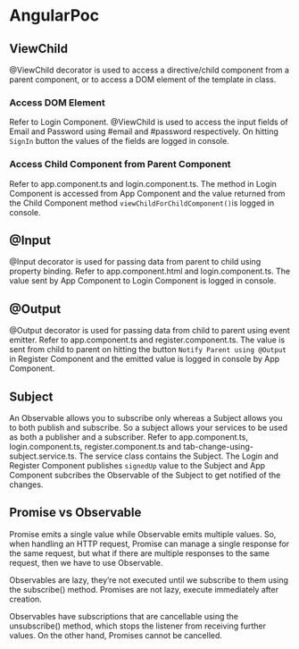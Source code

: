 # AngularPoc

## ViewChild

@ViewChild decorator is used to access a directive/child component from a parent component, or to access a DOM element of the template in class.
### Access DOM Element
Refer to Login Component. @ViewChild is used to access the input fields of Email and Password using #email and #password respectively. On hitting `SignIn` button the values of the fields are logged in console.
### Access Child Component from Parent Component
Refer to app.component.ts and login.component.ts. The method in Login Component is accessed from App Component and the value returned from the Child Component method `viewChildForChildComponent()`is logged in console.

## @Input

@Input decorator is used for passing data from parent to child using property binding.
Refer to app.component.html and login.component.ts. The value sent by App Component to Login Component is logged in console.


## @Output

@Output decorator is used for passing data from child to parent using event emitter.
Refer to app.component.ts and register.component.ts. The value is sent from child to parent on hitting the button `Notify Parent using @Output` in Register Component and the emitted value is logged in console by App Component.

## Subject

An Observable allows you to subscribe only whereas a Subject allows you to both publish and subscribe. So a subject allows your services to be used as both a publisher and a subscriber.
Refer to app.component.ts, login.component.ts, register.component.ts and tab-change-using-subject.service.ts.
The service class contains the Subject.
The Login and Register Component publishes `signedUp` value to the Subject and App Component subcribes the Observable of the Subject to get notified of the changes.

## Promise vs Observable

Promise emits a single value while Observable emits multiple values. So, when handling an HTTP request, Promise can manage a single response for the same request, but what if there are multiple responses to the same request, then we have to use Observable.

Observables are lazy, they’re not executed until we subscribe to them using the subscribe() method.
Promises are not lazy, execute immediately after creation.

Observables have subscriptions that are cancellable using the unsubscribe() method, which stops the listener from receiving further values. On the other hand, Promises cannot be cancelled.

